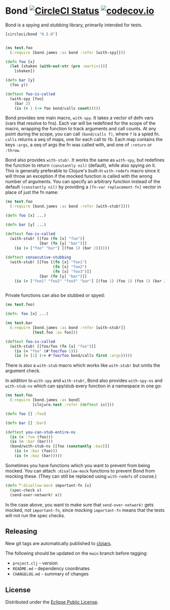 Bond [![CircleCI Status](https://circleci.com/gh/circleci/bond.png?style=badge)](https://circleci.com/gh/circleci/bond) [![codecov.io](https://codecov.io/github/circleci/bond/coverage.svg?branch=main)](https://codecov.io/github/circleci/bond?branch=main)
====

Bond is a spying and stubbing library, primarily intended for tests.

```clojure
[circleci/bond "0.5.0"]
```

```clojure

(ns test.foo
  (:require [bond.james :as bond :refer [with-spy]]))

(defn foo [x]
  (let [shaken (with-out-str (prn :martini))]
    [shaken])

(defn bar [y]
  (foo y))

(deftest foo-is-called
  (with-spy [foo]
    (bar 2)
    (is (= 1 (-> foo bond/calls count)))))
```

Bond provides one main macro, `with-spy`. It takes a vector of defn vars (vars that resolve to fns). Each var will be redefined for the scope of the macro, wrapping the function to track arguments and call counts. At any point during the scope, you can call `(bond/calls f)`, where `f` is a spied fn. `calls` returns a seq of maps, one for each call to `f`b. Each map contains the keys `:args`, a seq of args the fn was called with, and one of `:return` or `:throw`.

Bond also provides `with-stub!`. It works the same as `with-spy`, but redefines the function to return `(constantly nil)` (default), while also spying on it. This is generally preferable to Clojure's built-in `with-redefs` macro since it will throw an exception if the mocked function is called with the wrong number of arguments. You can specify an arbitrary function instead of the default `(constantly nil)` by providing a `[fn-var replacement-fn]` vector in place of just the fn name:

```clojure
(ns test.foo
  (:require [bond.james :as bond :refer [with-stub!]]))

(defn foo [x] ...)

(defn bar [y] ...)

(deftest foo-is-called
  (with-stub! [[foo (fn [x] "foo")]
               [bar (fn [y] "bar")]]
    (is (= ["foo" "bar"] [(foo 1) (bar 2)]))))
    
(deftest consecutive-stubbing
  (with-stub! [[foo [(fn [x] "foo1") 
                     (fn [x] "foo2") 
                     (fn [x] "foo3")]]
               [bar (fn [y] "bar")]]
    (is (= ["foo1" "foo2" "foo3" "bar"] [(foo 1) (foo 1) (foo 1) (bar 2)]))))
    
```

Private functions can also be stubbed or spyed:

``` clojure
(ns test.foo)

(defn- foo [x] ...)
```

``` clojure
(ns test.bar
  (:require [bond.james :as bond :refer [with-stub!]]
            [test.foo :as foo]))

(deftest foo-is-called
  (with-stub! [[foo/foo (fn [x] "foo")]]
    (is (= "foo" (#'foo/foo 1)))
    (is (= [1] (-> #'foo/foo bond/calls first :args)))))
```

There is also a `with-stub` macro which works like `with-stub!` but omits the argument check.

In addition to `with-spy` and `with-stub!`, Bond also provides `with-spy-ns`
and `with-stub-ns` which can spy/stub every function in a namespace in one go:

```clojure
(ns test.foo
  (:require [bond.james :as bond]
            [clojure.test :refer (deftest is)]))

(defn foo [] :foo)

(defn bar [] :bar)

(deftest you-can-stub-entire-ns
  (is (= :foo (foo)))
  (is (= :bar (bar)))
  (bond/with-stub-ns [[foo (constantly :baz)]]
    (is (= :baz (foo)))
    (is (= :baz (bar)))))
```

Sometimes you have functions which you want to prevent from being
mocked. You can attach `:disallow-mock` functions to prevent Bond from
mocking these. (They can still be replaced using `with-redefs` of course.)

```clojure
(defn ^:disallow-mock important-fn [x]
  (spec-check x)
  (send-over-network! x))
```

In the case above, you want to make sure that `send-over-network!`
gets mocked, not `important-fn`, since mocking `important-fn` means
that the tests will not run the spec checks.

Releasing
---------

New git tags are automatically published to [clojars](https://clojars.org/circleci/bond).

The following should be updated on the `main` branch before tagging:

- `project.clj` - version
- `README.md` - dependency coordinates
- `CHANGELOG.md` - summary of changes

License
-------

Distributed under the [Eclipse Public License](http://www.eclipse.org/legal/epl-v10.html).
